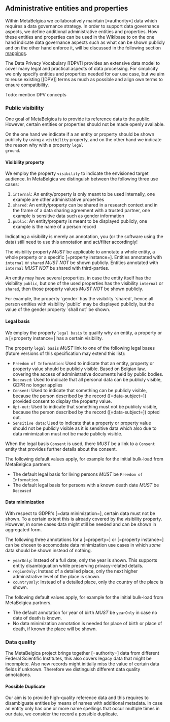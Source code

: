 ## Administrative entities and properties

Within MetaBelgica we collaboratively maintain [=authority=] data which requires a data governance strategy.
In order to support data governance aspects, we define additional administrative entities and properties.
How these entities and properties can be used in the Wikibase to on the one hand indicate data governance aspects such as what can be shown publicly and on the other hand enforce it, will be discussed in the following section <a href='#mappings'>mappings</a>.

The Data Privacy Vocabulary [[DPV]] provides an extensive data model to cover many legal and practical aspects of data processing. For simplicity we only specify entities and properties needed for our use case, but we aim to reuse existing [[DPV]] terms as much as possible and align own terms to ensure compatibility.

Todo: mention DPV concepts

### Public visibility

One goal of MetaBelgica is to provide its reference data to the public.
However, certain entities or properties should not be made openly available.

On the one hand we indicate if a an entity or property should be shown publicly by using a <code>visibility</code> property,
and on the other hand we indicate the reason why with a property <code>legal ground</code>.

#### Visibility property
We employ the property <code>visibility</code> to indicate the envisioned target audience. 
In MetaBelgica we distinguish between the following three use cases:

1. <code>internal</code>: An entity/property is only meant to be used internally, one example are other administrative properties
2. <code>shared</code>: An entity/property can be shared in a research context and in the frame of a data sharing agreement with a trusted partner, one example is sensitive data such as gender information
3. <code>public</code>: An entity/property is meant to be displayed publicly, one example is the name of a person record

<p class="note" title="Visibility is merely an annotation">
Indicating a visibility is merely an annotation, you (or the software using the data) still need to use this annotation and act/filter accordingly!
</p>


The visibility property <em class="rfc2119">MUST</em> be applicable to annotate a whole entity, a whole property or a specific [=property instance=].
Entities annotated with <code>internal</code> or <code>shared</code> <em class="rfc2119">MUST NOT</em> be shown publicly.
Entities annotated with <code>internal</code> <em class="rfc2119">MUST NOT</em> be shared with third-parties.

An entity may have several properties, in case the entity itself has the visibility <code>public</code>,
but one of the used properties has the visibility <code>internal</code> or <code>shared</code>,
then those property values <em class="rfc2119">MUST NOT</em> be shown publicly.

<p class="informative" title="Note: annotation">
For example, the property `gender` has the visibility `shared`, hence all person entities with visibility `public` may be displayed publicly, but the value of the gender property `shall not` be shown.
</p>

#### Legal basis
We employ the property <code>legal basis</code> to qualify why an entity, a property or a [=property instance=] has a certain visibility.

The property <code>legal basis</code> <em class="rfc2119">MUST</em> link to one of the following legal bases (future versions of this specification may extend this list):

* <code>Freedom of Information</code>: Used to indicate that an entity, property or property value should be publicly visible. Based on Belgian law, covering the access of administrative documents held by public bodies.
* <code>Deceased</code>: Used to indicate that all personal data can be publicly visible, GDPR no longer applies
* <code>Consent</code>: Used to indicate that something can be publicly visible, because the person described by the record ([=data-subject=]) provided consent to display the property value.
* <code>Opt-out</code>: Used to indicate that something must not be publicly visible, because the person described by the record ([=data-subject=]) opted out.
* <code>Sensitive data</code>: Used to indicate that a property or property value should not be publicly visible as it is sensitive data which also due to data minimization must not be made publicly visible.


When the legal basis <code>Consent</code> is used, there <em class="rfc2119">MUST</em> be a link to a <code>Consent</code> entity that provides further details about the consent.

The following default values apply, for example for the initial bulk-load from MetaBelgica partners.

* The default legal basis for living persons <em class="rfc2119">MUST</em> be <code>Freedom of Information</code>.
* The default legal basis for persons with a known death date <em class="rfc2119">MUST</em> be <code>Deceased</code>

#### Data minimization
With respect to GDPR's [=data minimization=], certain data must not be shown. To a certain extent this is already covered by the visibility property.
However, in some cases data might still be needed and can be shown in aggregated form.

The following three annotations for a [=property=] or [=property instance=] can be chosen to accomodate data minimization use cases in which _some_ data should be shown instead of nothing.

* <code>yearOnly</code>: Instead of a full date, only the year is shown. This supports entity disambiguation while preserving privacy-related details. 
* <code>regionOnly</code>: Instead of a detailed place, only the next higher administrative level of the place is shown.
* <code>countryOnly</code>: Instead of a detailed place, only the country of the place is shown.

The following default values apply, for example for the initial bulk-load from MetaBelgica partners.

* The default annotation for year of birth <em class="rfc2119">MUST</em> be <code>yearOnly</code> in case no date of death is known.
* No data minimization annotation is needed for place of birth or place of death, if known the place will be shown.


### Data quality

The MetaBelgica project brings together [=authority=] data from different Federal Scientific Institutes, 
this also covers legacy data that might be incomplete. 
Also new records might initially miss the value of certain data fields if unknown.
Therefore we distinguish different data quality annotations.

#### Possible Duplicate
Our aim is to provide high-quality reference data and this requires to disambiguate entities by means of names with additional metadata.
In case an entity only has one or more name spellings that occur multiple times in our data, we consider the record a possible duplicate.






